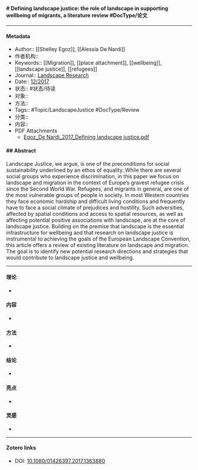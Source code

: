 #### # Defining landscape justice: the role of landscape in supporting wellbeing of migrants, a literature review  #DocType/论文

***
#### Metadata
- Author:: [[Shelley Egoz]], [[Alessia De Nardi]]
- 作者机构:: 
- Keywords:: [[Migration]], [[place attachment]], [[wellbeing]], [[landscape justice]], [[refugees]]
- Journal:: [Landscape Research](landscape-research.md)
- Date:: [12/2017](12/2017)
- 状态:: #状态/待读 
- 对象:: 
- 方法:: 
- Tags:: #Topic/LandscapeJustice #DocType/Review 
- 分类:: 
- 内容:: 
- PDF Attachments
	- [Egoz_De Nardi_2017_Defining landscape justice.pdf](zotero://open-pdf/library/items/MTY9EUBZ)

#### ## Abstract

Landscape Justice, we argue, is one of the preconditions for social sustainability underlined by an ethos of equality. While there are several social groups who experience discrimination, in this paper we focus on landscape and migration in the context of Europe’s gravest refugee crisis since the Second World War. Refugees, and migrants in general, are one of the most vulnerable groups of people in society. In most Western countries they face economic hardship and difficult living conditions and frequently have to face a social climate of prejudices and hostility. Such adversities, affected by spatial conditions and access to spatial resources, as well as affecting potential positive associations with landscape, are at the core of landscape justice. Building on the premise that landscape is the essential infrastructure for wellbeing and that research on landscape justice is instrumental to achieving the goals of the European Landscape Convention, this article offers a review of existing literature on landscape and migration. The goal is to identify new potential research directions and strategies that would contribute to landscape justice and wellbeing.

***

#### 理论
* 
#### 内容
* 
#### 方法
* 
#### 结论
* 
#### 亮点
* 
#### 灵感
* 

***
#### Zotero links
* DOI: [10.1080/01426397.2017.1363880](https://doi.org/10.1080/01426397.2017.1363880)

